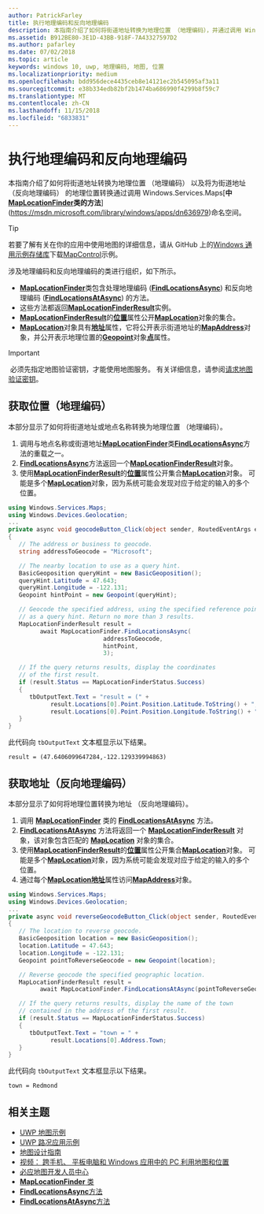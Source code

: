 ```yaml
---
author: PatrickFarley
title: 执行地理编码和反向地理编码
description: 本指南介绍了如何将街道地址转换为地理位置 （地理编码），并通过调用 Windows.Services.Maps 命名空间中 MapLocationFinder 类的方法，将转换为街道地址 （反向地理编码） 的地理位置。
ms.assetid: B912BE80-3E1D-43BB-918F-7A43327597D2
ms.author: pafarley
ms.date: 07/02/2018
ms.topic: article
keywords: windows 10, uwp, 地理编码, 地图, 位置
ms.localizationpriority: medium
ms.openlocfilehash: bdd956dece4435ceb8e14121ec2b545095af3a11
ms.sourcegitcommit: e38b334edb82bf2b1474ba686990f4299b8f59c7
ms.translationtype: MT
ms.contentlocale: zh-CN
ms.lasthandoff: 11/15/2018
ms.locfileid: "6833831"
---
```

# <a name="perform-geocoding-and-reverse-geocoding"></a>执行地理编码和反向地理编码

本指南介绍了如何将街道地址转换为地理位置 （地理编码） 以及将为街道地址 （反向地理编码） 的地理位置转换通过调用 Windows.Services.Maps[**中[**MapLocationFinder**](https://msdn.microsoft.com/library/windows/apps/dn627550)类的方法**](https://msdn.microsoft.com/library/windows/apps/dn636979)命名空间。

> [!TIP]
> 若要了解有关在你的应用中使用地图的详细信息，请从 GitHub 上的[Windows 通用示例存储库](hhttps://github.com/Microsoft/Windows-universal-samples)下载[MapControl](https://github.com/Microsoft/Windows-universal-samples/tree/master/Samples/MapControl)示例。

涉及地理编码和反向地理编码的类进行组织，如下所示。

-   [**MapLocationFinder**](https://msdn.microsoft.com/library/windows/apps/dn627550)类包含处理地理编码 ([**FindLocationsAsync**](https://msdn.microsoft.com/library/windows/apps/dn636925)) 和反向地理编码 ([**FindLocationsAtAsync**](https://msdn.microsoft.com/library/windows/apps/dn636928)) 的方法。
-   这些方法都返回[**MapLocationFinderResult**](https://msdn.microsoft.com/library/windows/apps/dn627551)实例。
-   [**MapLocationFinderResult**](https://msdn.microsoft.com/library/windows/apps/dn627551)的[**位置**](https://msdn.microsoft.com/library/windows/apps/dn627552)属性公开[**MapLocation**](https://msdn.microsoft.com/library/windows/apps/dn627549)对象的集合。 
-   [**MapLocation**](https://msdn.microsoft.com/library/windows/apps/dn627549)对象具有[**地址**](https://msdn.microsoft.com/library/windows/apps/dn636929)属性，它将公开表示街道地址的[**MapAddress**](https://msdn.microsoft.com/library/windows/apps/dn627533)对象，并公开表示地理位置的[**Geopoint**](https://docs.microsoft.com/uwp/api/windows.devices.geolocation.geopoint)对象[**点**](https://docs.microsoft.com/uwp/api/windows.services.maps.maplocation.point)属性。

> [!IMPORTANT]
> 必须先指定地图验证密钥，才能使用地图服务。 有关详细信息，请参阅[请求地图验证密钥](authentication-key.md)。

## <a name="get-a-location-geocode"></a>获取位置（地理编码）

本部分显示了如何将街道地址或地点名称转换为地理位置 （地理编码）。

1.  调用与地点名称或街道地址[**MapLocationFinder**](https://msdn.microsoft.com/library/windows/apps/dn627550)类[**FindLocationsAsync**](https://msdn.microsoft.com/library/windows/apps/dn636925)方法的重载之一。
2.  [**FindLocationsAsync**](https://msdn.microsoft.com/library/windows/apps/dn636925)方法返回一个[**MapLocationFinderResult**](https://msdn.microsoft.com/library/windows/apps/dn627551)对象。
3.  使用[**MapLocationFinderResult**](https://msdn.microsoft.com/library/windows/apps/dn627551)的[**位置**](https://msdn.microsoft.com/library/windows/apps/dn627552)属性公开集合[**MapLocation**](https://msdn.microsoft.com/library/windows/apps/dn627549)对象。 可能是多个[**MapLocation**](https://msdn.microsoft.com/library/windows/apps/dn627549)对象，因为系统可能会发现对应于给定的输入的多个位置。

```csharp
using Windows.Services.Maps;
using Windows.Devices.Geolocation;
...
private async void geocodeButton_Click(object sender, RoutedEventArgs e)
{
   // The address or business to geocode.
   string addressToGeocode = "Microsoft";

   // The nearby location to use as a query hint.
   BasicGeoposition queryHint = new BasicGeoposition();
   queryHint.Latitude = 47.643;
   queryHint.Longitude = -122.131;
   Geopoint hintPoint = new Geopoint(queryHint);

   // Geocode the specified address, using the specified reference point
   // as a query hint. Return no more than 3 results.
   MapLocationFinderResult result =
         await MapLocationFinder.FindLocationsAsync(
                           addressToGeocode,
                           hintPoint,
                           3);

   // If the query returns results, display the coordinates
   // of the first result.
   if (result.Status == MapLocationFinderStatus.Success)
   {
      tbOutputText.Text = "result = (" +
            result.Locations[0].Point.Position.Latitude.ToString() + "," +
            result.Locations[0].Point.Position.Longitude.ToString() + ")";
   }
}
```

此代码向 `tbOutputText` 文本框显示以下结果。

``` syntax
result = (47.6406099647284,-122.129339994863)
```

## <a name="get-an-address-reverse-geocode"></a>获取地址（反向地理编码）

本部分显示了如何将地理位置转换为地址 （反向地理编码）。

1.  调用 [**MapLocationFinder**](https://msdn.microsoft.com/library/windows/apps/dn627550) 类的 [**FindLocationsAtAsync**](https://msdn.microsoft.com/library/windows/apps/dn636928) 方法。
2.  [**FindLocationsAtAsync**](https://msdn.microsoft.com/library/windows/apps/dn636928) 方法将返回一个 [**MapLocationFinderResult**](https://msdn.microsoft.com/library/windows/apps/dn627551) 对象，该对象包含匹配的 [**MapLocation**](https://msdn.microsoft.com/library/windows/apps/dn627549) 对象的集合。
3.  使用[**MapLocationFinderResult**](https://msdn.microsoft.com/library/windows/apps/dn627551)的[**位置**](https://msdn.microsoft.com/library/windows/apps/dn627552)属性公开集合[**MapLocation**](https://msdn.microsoft.com/library/windows/apps/dn627549)对象。 可能是多个[**MapLocation**](https://msdn.microsoft.com/library/windows/apps/dn627549)对象，因为系统可能会发现对应于给定的输入的多个位置。
4.  通过每个[**MapLocation**](https://msdn.microsoft.com/library/windows/apps/dn627549)[**地址**](https://msdn.microsoft.com/library/windows/apps/dn636929)属性访问[**MapAddress**](https://msdn.microsoft.com/library/windows/apps/dn627533)对象。

```csharp
using Windows.Services.Maps;
using Windows.Devices.Geolocation;
...
private async void reverseGeocodeButton_Click(object sender, RoutedEventArgs e)
{
   // The location to reverse geocode.
   BasicGeoposition location = new BasicGeoposition();
   location.Latitude = 47.643;
   location.Longitude = -122.131;
   Geopoint pointToReverseGeocode = new Geopoint(location);

   // Reverse geocode the specified geographic location.
   MapLocationFinderResult result =
         await MapLocationFinder.FindLocationsAtAsync(pointToReverseGeocode);

   // If the query returns results, display the name of the town
   // contained in the address of the first result.
   if (result.Status == MapLocationFinderStatus.Success)
   {
      tbOutputText.Text = "town = " +
            result.Locations[0].Address.Town;
   }
}
```

此代码向 `tbOutputText` 文本框显示以下结果。

``` syntax
town = Redmond
```

## <a name="related-topics"></a>相关主题

* [UWP 地图示例](http://go.microsoft.com/fwlink/p/?LinkId=619977)
* [UWP 路况应用示例](http://go.microsoft.com/fwlink/p/?LinkId=619982)
* [地图设计指南](https://msdn.microsoft.com/library/windows/apps/dn596102)
* [视频： 跨手机、 平板电脑和 Windows 应用中的 PC 利用地图和位置](https://channel9.msdn.com/Events/Build/2015/2-757)
* [必应地图开发人员中心](https://www.bingmapsportal.com/)
* [**MapLocationFinder** 类](https://msdn.microsoft.com/library/windows/apps/dn627550)
* [**FindLocationsAsync**方法](https://msdn.microsoft.com/library/windows/apps/dn636925)
* [**FindLocationsAtAsync**方法](https://msdn.microsoft.com/library/windows/apps/dn636928)
